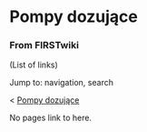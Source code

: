 

# Pompy dozujące

### From FIRSTwiki

(List of links)

Jump to: navigation, search

&lt; [Pompy dozujące](/index.php?title=Pompy_dozuj%C4%85ce&redirect=no "Pompy
dozujące" )  

No pages link to here.

